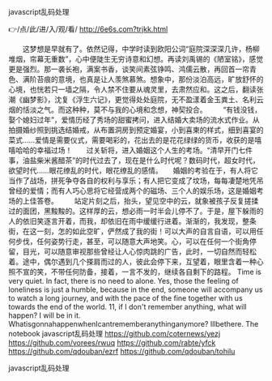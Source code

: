 
javascript乱码处理




👉/点/此/进/入/观/看/ http://6e6s.com?trjkk.html




　　这梦想是早就有了。依然记得，中学时读到欧阳公词“庭院深深深几许，杨柳堆烟，帘幕无重数”，心中便陡生无穷诗意和幻想。再读刘禹锡的《陋室铭》，感觉更是强烈。那一袭长袍，满案书香，谈笑间素弦铮鸣、鸿儒云散，再回首一帘青色、满阶苔痕的意境，也真是让人羡煞慕煞。想象中，那份淡泊高远，旷放舒怀的心境，也恍若只一墙之隔，令人禁不住要从魂灵里，去肃然应和。这之后，翻读张潮《幽梦影》，沈复《浮生六记》，更觉得处处庭院，无不盈漾着金玉粪土、名利云烟的恬淡之气。而这种种，莫不与我的心境和念想，神契投合。
　　“有钱没钱，娶个媳妇过年”，爱情历经了秀场的甜蜜拷问，进入结婚大卖场的流水式作业。从拍摄婚纱照到挑选结婚戒，从布置洞房到预定婚宴，小到喜柬的样式，细到喜宴的菜式……爱情是需要仪式，需要喝彩的，花出去的是花花绿绿的货币，收获的是嘻嘻哈哈的幸福过场！　　过关斩将，进入婚姻这个人生的考场。“清早开门七件事，油盐柴米酱醋茶”的时代过去了，现在是什么时代呢？数码时代，超女时代，欲望时代……眼花缭乱的时代，眼花缭乱的感情。　　婚姻的考验在于，有人将它当作了战场，拼死争夺各自的权利与享乐；有人把它变成了坟场，每每凄楚地凭吊曾经的爱情；而有人巧心思将它经营成两个的磁场、三个人的娱乐场，这是婚姻考场的上佳答卷。
　　站定片刻之后，抬头，望见空中的云，就象被孩子反复搓揉过的面团，黑黢黢的。这样厚的云，想必雨一时半会儿停不了。于是，屋下躲雨的人的依旧笑逐言开着，而我，却依旧在雨中缓缓行进着。渐渐的，我发现，整条街，在这一刻，怎的如此空旷，俨然成了我的街！可以大声的自言自语，可以用任何步伐，任何姿势行走，甚至，可以随意大声地笑。心，可以在任何一个街角停留，目光，可以随意审视那些曾经让人心惊肉跳的广告，此时，一切自然而轻松着。途中，偶尔遇到几个搽肩而过的人，彼此会停下来，互望着，眼里含着一种心照不宣的笑，不带任何防备，接着，一言不发的，继续各自剩下的路程。
Time is very quiet.
In fact, there is no need to alone.
Yes, those the feeling of loneliness is just a humble, because in the end, someone will accompany us to watch a long journey, and with the pace of the fine together with us towards the end of the world.
11, if I don't remember anything, what will happen?
I will be in it.
WhatisgonnahappenwhenIcantrememberanythinganymore?
Illbethere. The notebook
javascript乱码处理 https://github.com/coternews/yezj
https://github.com/vorees/rwuq
https://github.com/rabte/yfck
https://github.com/qdouban/ezrf
https://github.com/qdouban/tohilu





javascript乱码处理
